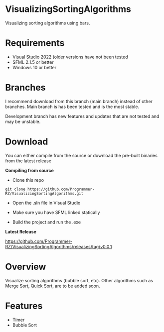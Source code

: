 # VisualizingSortingAlgorithms
Visualizing sorting algorithms using bars.

# Requirements
- Visual Studio 2022 (older versions have not been tested
- SFML 2.1.5 or better
- Windows 10 or better

# Branches
I recommend download from this branch (main branch) instead of other branches. Main branch is has been tested and is the most stable.

Development branch has new features and updates that are not tested and may be unstable.

# Download
You can either compile from the source or download the pre-built binaries from the latest release

**Compiling from source**

- Clone this repo
```
git clone https://github.com/Programmer-RZ/VisualizingSortingAlgorithms.git
```
- Open the .sln file in Visual Studio
- Make sure you have SFML linked statically

- Build the project and run the .exe

**Latest Release**

https://github.com/Programmer-RZ/VisualizingSortingAlgorithms/releases/tag/v0.0.1

# Overview
Visualize sorting algorithms (bubble sort, etc). Other algorithms such as Merge Sort, Quick Sort, are to be added soon.

# Features
- Timer
- Bubble Sort
